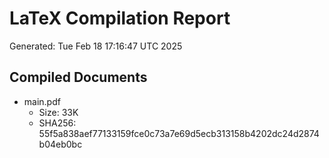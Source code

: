 # LaTeX Compilation Report
Generated: Tue Feb 18 17:16:47 UTC 2025
## Compiled Documents
- main.pdf
  - Size: 33K
  - SHA256: 55f5a838aef77133159fce0c73a7e69d5ecb313158b4202dc24d2874b04eb0bc
